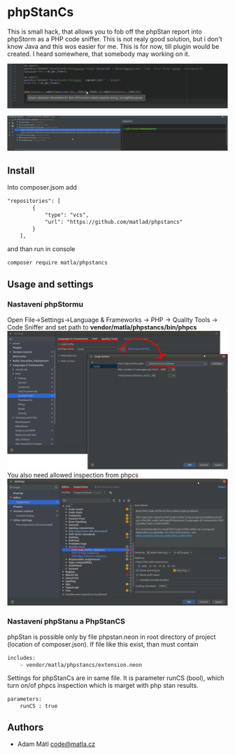 phpStanCs
=========
This is small hack, that allows you to fob off the phpStan report into phpStorm as a PHP code sniffer.
This is not realy good solution, but i don't know Java and this wos easier for me.
This is for now, till plugin would be created. I heard somewhere, that somebody may working on it.

![notice example](resources/readmeImg/noticeExample.png)

![inspection example](resources/readmeImg/inspectionExample.png)

## Install

Into composer.jsom add 
```json5
"repositories": [
        {
            "type": "vcs",
            "url": "https://github.com/matlad/phpstancs"
        }
    ],
```
and than run in console
```bash
composer require matla/phpstancs 
```

## Usage and settings 
### Nastavení phpStormu
Open File->Settings->Language & Frameworks -> PHP -> Quality Tools -> Code Sniffer
and set path to __vendor/matla/phpstancs/bin/phpcs__
![img](resources/readmeImg/setPhpStorm1.png)
You also need allowed inspection from phpcs
![img2](resources/readmeImg/setPhpStorm2.png)
### Nastavení phpStanu a PhpStanCS
phpStan is possible only by file phpstan.neon 
in root directory of project (location of composer.json).
If file like this exist, than must contain 
```neon
includes:
	- vendor/matla/phpstancs/extension.neon

```  
Settings for phpStanCs are in same file. 
It is parameter runCS (bool), which turn on/of phpcs inspection which is marget with php stan results.
```neon
parameters:
	runCS : true
```

## Authors
* Adam Mátl <code@matla.cz>
